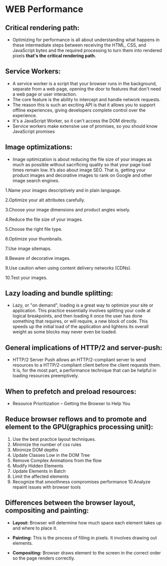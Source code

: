 # WEB Performance
## Critical rendering path:
* Optimizing for performance is all about understanding what happens in these intermediate steps between receiving the HTML, CSS, and JavaScript bytes and the required processing to turn them into rendered pixels **that's the critical rendering path.**
## Service Workers:
* A service worker is a script that your browser runs in the background, separate from a web page, opening the door to features that don't need a web page or user interaction.
* The core feature is the ability to intercept and handle network requests.
* The reason this is such an exciting API is that it allows you to support offline experiences, giving developers complete control over the experience.
* It's a JavaScript Worker, so it can't access the DOM directly.
* Service workers make extensive use of promises, so you should know JavaScript promises
## Image optimizations:
* Image optimization is about reducing the file size of your images as much as possible without sacrificing quality so that your page load times remain low. It’s also about image SEO. That is, getting your product images and decorative images to rank on Google and other image search engines.

1.Name your images descriptively and in plain language.

2.Optimize your alt attributes carefully.

3.Choose your image dimensions and product angles wisely.

4.Reduce the file size of your images.

5.Choose the right file type.

6.Optimize your thumbnails.

7.Use image sitemaps.

8.Beware of decorative images.

9.Use caution when using content delivery networks (CDNs).

10.Test your images.

## Lazy loading and bundle splitting:
* Lazy, or "on demand", loading is a great way to optimize your site or application. This practice essentially involves splitting your code at logical breakpoints, and then loading it once the user has done something that requires, or will require, a new block of code. This speeds up the initial load of the application and lightens its overall weight as some blocks may never even be loaded.
## General implications of HTTP/2 and server-push:
* HTTP/2 Server Push allows an HTTP/2-compliant server to send resources to a HTTP/2-compliant client before the client requests them. It is, for the most part, a performance technique that can be helpful in loading resources preemptively.
## When to prefetch and preload resources:
* Resource Prioritization – Getting the Browser to Help You
## Reduce browser reflows and to promote and element to the GPU(graphics processing unit):
1. Use the best practice layout techniques.
2. Minimize the number of css rules
3. Minimize DOM depths
4. Update Classes Low in the DOM Tree
5. Remove Complex Animations from the flow
6. Modify Hidden Elements
7. Update Elements in Batch
8. Limit the affected elements
9. Recognize that smoothness compromises performance
10.Analyze repaint issues with browser tools

## Differences between the browser layout, compositing and painting:
* **Layout:** Browser will determine how much space each element takes up and where to place it.

* **Painting:** This is the process of filling in pixels. It involves drawing out elements.

* **Compositing:** Browser draws element to the screen in the correct order so the page renders correctly.
